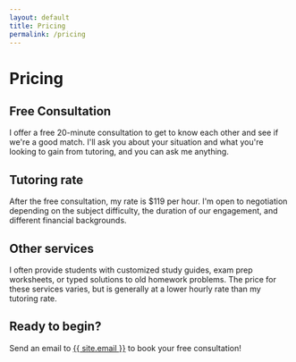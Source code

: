 ```yaml
---
layout: default
title: Pricing
permalink: /pricing
---
```


# Pricing

## Free Consultation

I offer a free 20-minute consultation to get to know each other and see if we're a good match. I'll ask you about your situation and what you're looking to gain from tutoring, and you can ask me anything.

## Tutoring rate

After the free consultation, my rate is $119 per hour. I'm open to negotiation depending on the subject difficulty, the duration of our engagement, and different financial backgrounds.

## Other services

I often provide students with customized study guides, exam prep worksheets, or typed solutions to old homework problems. The price for these services varies, but is generally at a lower hourly rate than my tutoring rate.

## Ready to begin?

<p>Send an email to <a href="mailto:{{ site.email }}">{{ site.email }}</a> to book your free consultation!</p>